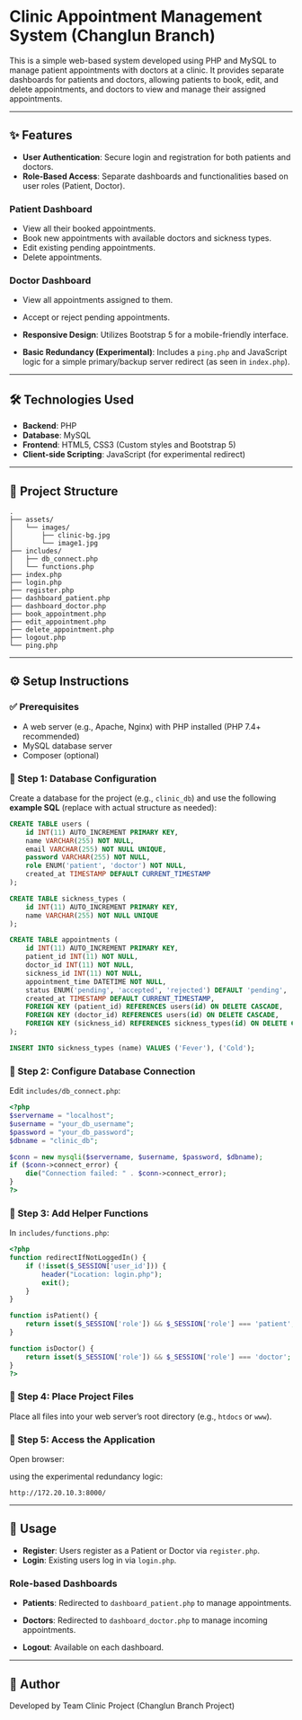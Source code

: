 # Clinic Appointment Management System (Changlun Branch)

This is a simple web-based system developed using PHP and MySQL to manage patient appointments with doctors at a clinic. It provides separate dashboards for patients and doctors, allowing patients to book, edit, and delete appointments, and doctors to view and manage their assigned appointments.

---

## ✨ Features

- **User Authentication**: Secure login and registration for both patients and doctors.
- **Role-Based Access**: Separate dashboards and functionalities based on user roles (Patient, Doctor).

### Patient Dashboard
- View all their booked appointments.
- Book new appointments with available doctors and sickness types.
- Edit existing pending appointments.
- Delete appointments.

### Doctor Dashboard
- View all appointments assigned to them.
- Accept or reject pending appointments.

- **Responsive Design**: Utilizes Bootstrap 5 for a mobile-friendly interface.
- **Basic Redundancy (Experimental)**: Includes a `ping.php` and JavaScript logic for a simple primary/backup server redirect (as seen in `index.php`).

---

## 🛠 Technologies Used

- **Backend**: PHP
- **Database**: MySQL
- **Frontend**: HTML5, CSS3 (Custom styles and Bootstrap 5)
- **Client-side Scripting**: JavaScript (for experimental redirect)

---

## 📁 Project Structure

```
.
├── assets/
│   └── images/
│       ├── clinic-bg.jpg
│       └── image1.jpg
├── includes/
│   ├── db_connect.php
│   └── functions.php
├── index.php
├── login.php
├── register.php
├── dashboard_patient.php
├── dashboard_doctor.php
├── book_appointment.php
├── edit_appointment.php
├── delete_appointment.php
├── logout.php
└── ping.php
```

---

## ⚙️ Setup Instructions

### ✅ Prerequisites

- A web server (e.g., Apache, Nginx) with PHP installed (PHP 7.4+ recommended)
- MySQL database server
- Composer (optional)

### 📌 Step 1: Database Configuration

Create a database for the project (e.g., `clinic_db`) and use the following **example SQL** (replace with actual structure as needed):

```sql
CREATE TABLE users (
    id INT(11) AUTO_INCREMENT PRIMARY KEY,
    name VARCHAR(255) NOT NULL,
    email VARCHAR(255) NOT NULL UNIQUE,
    password VARCHAR(255) NOT NULL,
    role ENUM('patient', 'doctor') NOT NULL,
    created_at TIMESTAMP DEFAULT CURRENT_TIMESTAMP
);

CREATE TABLE sickness_types (
    id INT(11) AUTO_INCREMENT PRIMARY KEY,
    name VARCHAR(255) NOT NULL UNIQUE
);

CREATE TABLE appointments (
    id INT(11) AUTO_INCREMENT PRIMARY KEY,
    patient_id INT(11) NOT NULL,
    doctor_id INT(11) NOT NULL,
    sickness_id INT(11) NOT NULL,
    appointment_time DATETIME NOT NULL,
    status ENUM('pending', 'accepted', 'rejected') DEFAULT 'pending',
    created_at TIMESTAMP DEFAULT CURRENT_TIMESTAMP,
    FOREIGN KEY (patient_id) REFERENCES users(id) ON DELETE CASCADE,
    FOREIGN KEY (doctor_id) REFERENCES users(id) ON DELETE CASCADE,
    FOREIGN KEY (sickness_id) REFERENCES sickness_types(id) ON DELETE CASCADE
);

INSERT INTO sickness_types (name) VALUES ('Fever'), ('Cold');
```

### 📌 Step 2: Configure Database Connection

Edit `includes/db_connect.php`:

```php
<?php
$servername = "localhost";
$username = "your_db_username";
$password = "your_db_password";
$dbname = "clinic_db";

$conn = new mysqli($servername, $username, $password, $dbname);
if ($conn->connect_error) {
    die("Connection failed: " . $conn->connect_error);
}
?>
```

### 📌 Step 3: Add Helper Functions

In `includes/functions.php`:

```php
<?php
function redirectIfNotLoggedIn() {
    if (!isset($_SESSION['user_id'])) {
        header("Location: login.php");
        exit();
    }
}

function isPatient() {
    return isset($_SESSION['role']) && $_SESSION['role'] === 'patient';
}

function isDoctor() {
    return isset($_SESSION['role']) && $_SESSION['role'] === 'doctor';
}
?>
```

### 📌 Step 4: Place Project Files

Place all files into your web server’s root directory (e.g., `htdocs` or `www`).

### 📌 Step 5: Access the Application

Open browser:

 using the experimental redundancy logic:

```
http://172.20.10.3:8000/
```

---

## 🧭 Usage

- **Register**: Users register as a Patient or Doctor via `register.php`.
- **Login**: Existing users log in via `login.php`.

### Role-based Dashboards

- **Patients**: Redirected to `dashboard_patient.php` to manage appointments.
- **Doctors**: Redirected to `dashboard_doctor.php` to manage incoming appointments.

- **Logout**: Available on each dashboard.

---

## 👤 Author

Developed by Team Clinic Project 
(Changlun Branch Project)
